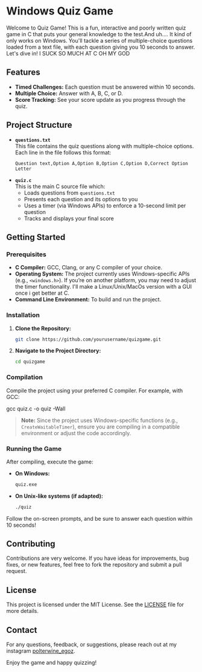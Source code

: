 # Windows Quiz Game

Welcome to Quiz Game! This is a fun, interactive and poorly written quiz game in C that puts your general knowledge to the test.And uh.... It kind of only works on Windows. You'll tackle a series of multiple-choice questions loaded from a text file, with each question giving you 10 seconds to answer. Let's dive in! I SUCK SO MUCH AT C OH MY GOD

## Features

- **Timed Challenges:** Each question must be answered within 10 seconds.
- **Multiple Choice:** Answer with A, B, C, or D.
- **Score Tracking:** See your score update as you progress through the quiz.

## Project Structure

- **`questions.txt`**  
  This file contains the quiz questions along with multiple-choice options. Each line in the file follows this format:
  ```
  Question text,Option A,Option B,Option C,Option D,Correct Option Letter
  ```
- **`quiz.c`**  
  This is the main C source file which:
  - Loads questions from `questions.txt`
  - Presents each question and its options to you
  - Uses a timer (via Windows APIs) to enforce a 10-second limit per question
  - Tracks and displays your final score

## Getting Started

### Prerequisites

- **C Compiler:** GCC, Clang, or any C compiler of your choice.
- **Operating System:** The project currently uses Windows-specific APIs (e.g., `<windows.h>`). If you’re on another platform, you may need to adjust the timer functionality. I'll make a Linux/Unix/MacOs version with a GUI once i get better at C.
- **Command Line Environment:** To build and run the project.

### Installation

1. **Clone the Repository:**
   ```bash
   git clone https://github.com/yourusername/quizgame.git
   ```
2. **Navigate to the Project Directory:**
   ```bash
   cd quizgame
   ```

### Compilation

Compile the project using your preferred C compiler. For example, with GCC:

gcc quiz.c -o quiz -Wall

> **Note:** Since the project uses Windows-specific functions (e.g., `CreateWaitableTimer`), ensure you are compiling in a compatible environment or adjust the code accordingly.

### Running the Game

After compiling, execute the game:

- **On Windows:**
  ```bash
  quiz.exe
  ```
- **On Unix-like systems (if adapted):**
  ```bash
  ./quiz
  ```

Follow the on-screen prompts, and be sure to answer each question within 10 seconds!

## Contributing

Contributions are very welcome. If you have ideas for improvements, bug fixes, or new features, feel free to fork the repository and submit a pull request.

## License

This project is licensed under the MIT License. See the [LICENSE](LICENSE) file for more details.

## Contact

For any questions, feedback, or suggestions, please reach out at my instagram [polterwine_egoz](https://www.instagram.com/polterwine_egoz/).

Enjoy the game and happy quizzing!
